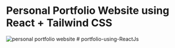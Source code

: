 # Personal Portfolio Website using React + Tailwind CSS


![personal portfolio website](https://github.com/user-attachments/assets/7751f7e8-76f1-4010-892c-525844d989cf)
#   p o r t f o l i o - u s i n g - R e a c t J s  
 